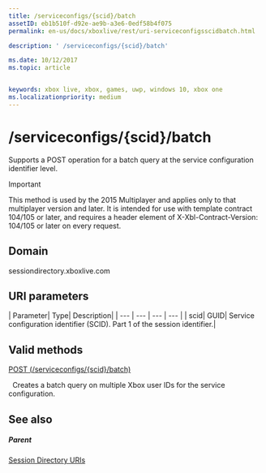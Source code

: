 ```yaml
---
title: /serviceconfigs/{scid}/batch
assetID: eb1b510f-d92e-ae9b-a3e6-0edf58b4f075
permalink: en-us/docs/xboxlive/rest/uri-serviceconfigsscidbatch.html

description: ' /serviceconfigs/{scid}/batch'

ms.date: 10/12/2017
ms.topic: article


keywords: xbox live, xbox, games, uwp, windows 10, xbox one
ms.localizationpriority: medium
---
```



# /serviceconfigs/{scid}/batch
Supports a POST operation for a batch query at the service configuration identifier level.

> [!IMPORTANT]
> This method is used by the 2015 Multiplayer and applies only to that multiplayer version and later. It is intended for use with template contract 104/105 or later, and requires a header element of X-Xbl-Contract-Version: 104/105 or later on every request.

<a id="ID4ER"></a>


## Domain
sessiondirectory.xboxlive.com  
<a id="ID4EW"></a>


## URI parameters

| Parameter| Type| Description|
| --- | --- | --- | --- |
| scid| GUID| Service configuration identifier (SCID). Part 1 of the session identifier.|

<a id="ID4ESB"></a>


## Valid methods

[POST (/serviceconfigs/{scid}/batch)](uri-serviceconfigsscidbatchpost.md)

&nbsp;&nbsp;Creates a batch query on multiple Xbox user IDs for the service configuration.

<a id="ID4E3B"></a>


## See also

<a id="ID4E5B"></a>


##### Parent

[Session Directory URIs](atoc-reference-sessiondirectory.md)

